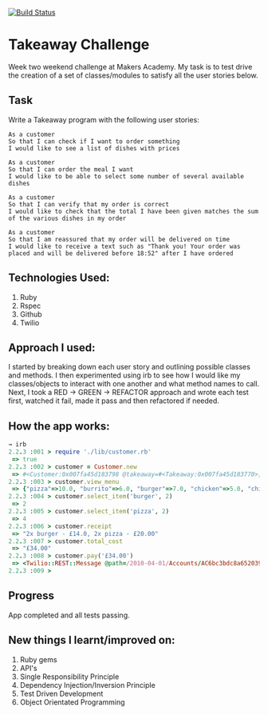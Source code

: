 [![Build Status](https://travis-ci.org/catherinestevenson/airport_challenge.svg?branch=master)](https://travis-ci.org/catherinestevenson/airport_challenge)

Takeaway Challenge
==================

Week two weekend challenge at Makers Academy. My task is to test drive the creation of a set of classes/modules to satisfy all the user stories below.

Task
-----
Write a Takeaway program with the following user stories:

```
As a customer
So that I can check if I want to order something
I would like to see a list of dishes with prices

As a customer
So that I can order the meal I want
I would like to be able to select some number of several available dishes

As a customer
So that I can verify that my order is correct
I would like to check that the total I have been given matches the sum of the various dishes in my order

As a customer
So that I am reassured that my order will be delivered on time
I would like to receive a text such as "Thank you! Your order was placed and will be delivered before 18:52" after I have ordered
```

## Technologies Used:

1. Ruby
2. Rspec
3. Github
4. Twilio

## Approach I used:

I started by breaking down each user story and outlining possible classes and methods. I then experimented using irb to see how I would like my classes/objects to interact with one another and what method names to call. Next, I took a RED -> GREEN -> REFACTOR approach and wrote each test first, watched it fail, made it pass and then refactored if needed.

## How the app works:

```ruby
→ irb
2.2.3 :001 > require './lib/customer.rb'
 => true
2.2.3 :002 > customer = Customer.new
 => #<Customer:0x007fa45d183798 @takeaway=#<Takeaway:0x007fa45d183770>, @order_basket={}, @order_total=0, @total_items=0>
2.2.3 :003 > customer.view_menu
 => {"pizza"=>10.0, "burrito"=>6.0, "burger"=>7.0, "chicken"=>5.0, "chips"=>2.0}
2.2.3 :004 > customer.select_item('burger', 2)
 => 2
2.2.3 :005 > customer.select_item('pizza', 2)
 => 4
2.2.3 :006 > customer.receipt
 => "2x burger - £14.0, 2x pizza - £20.00"
2.2.3 :007 > customer.total_cost
 => "£34.00"
2.2.3 :008 > customer.pay('£34.00')
 => <Twilio::REST::Message @path=/2010-04-01/Accounts/AC6bc3bdc8a652039b67ded216da24ea1e/Messages/SM6ed29ab6ca8f4689a8c71bcd5d71542a>
2.2.3 :009 >
```

## Progress
App completed and all tests passing.

## New things I learnt/improved on:

  1. Ruby gems
  2. API's
  3. Single Responsibility Principle
  4. Dependency Injection/Inversion Principle
  5. Test Driven Development
  6. Object Orientated Programming
